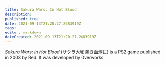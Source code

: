 ```yaml
---
title: Sakura Wars: In Hot Blood
description: 
published: true
date: 2021-09-13T21:20:27.2683919Z 
tags: 
editor: markdown
dateCreated: 2021-09-13T21:20:27.2683919Z
---
```

_Sakura Wars: In Hot Blood_ (<span lang='ja'>サクラ大戦 熱き血潮に</span>) is a PS2 game published in 2003 by Red.
It was developed by Overworks.

